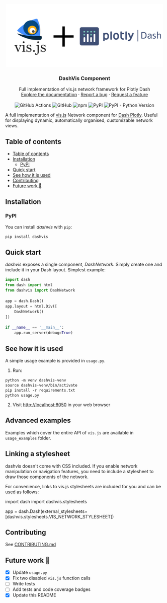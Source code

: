 <p style="text-align: center">
  <a href="https://github.com/lewkoo/dashvis">
    <img src="https://github.com/lewkoo/dashvis/blob/main/readme_images/DashVis_Logo.png?raw=true" alt="vis.js logo" width="500" height="200">
  </a>
</p>

<h3 align="center">DashVis Component</h3>

<p style="text-align: center">
  Full implementation of vis.js network framework for Plotly Dash
  <br>
  <a href="https://visjs.github.io/vis-network/docs/network/">Explore the documentation</a>
  ·
  <a href="https://github.com/lewkoo/dashvis/issues/new?template=bug.md">Report a bug</a>
  ·
  <a href="https://github.com/lewkoo/dashvis/issues/new?template=feature.md">Request a feature</a>
  <br>
  <br>
  <img alt="GitHub Actions" src="https://github.com/facultyai/dash-bootstrap-components/workflows/Tests/badge.svg?branch=main">
  <img alt="GitHub" src="https://img.shields.io/github/license/lewkoo/dashvis">
  <img alt="npm" src="https://img.shields.io/npm/v/dashvis">
  <img alt="PyPI" src="https://img.shields.io/pypi/v/dashvis">
  <img alt="PyPI - Python Version" src="https://img.shields.io/pypi/pyversions/dashvis">
</p>

A full implementation of [vis.js][visjs-homepage] Network component for [Dash Plotly][dash-homepage]. Useful for displaying dynamic, automatically organised, customizable network views.

## Table of contents

- [Table of contents](#table-of-contents)
- [Installation](#installation)
  - [PyPI](#pypi)
- [Quick start](#quick-start)
- [See how it is used](#see-how-it-is-used)
- [Contributing](#contributing)
- [Future work 🔨](#future-work-)

## Installation

### PyPI

You can install _dashvis_ with `pip`:

```sh
pip install dashvis
```

## Quick start

_dashvis_ exposes a single component, _DashNetwork_. Simply create one and include it in your Dash layout. Simplest example:

```python
import dash
from dash import html
from dashvis import DashNetwork

app = dash.Dash()
app.layout = html.Div([
    DashNetwork()
])

if __name__ == '__main__':
    app.run_server(debug=True)
```

## See how it is used

A simple usage example is provided in `usage.py`.

1. Run: 
```shell
python -m venv dashvis-venv 
source dashvis-venv/bin/activate 
pip install -r requirements.txt
python usage.py
```
2. Visit <http://localhost:8050> in your web browser

## Advanced examples

Examples which cover the entire API of `vis.js` are available in `usage_examples` folder. 

## Linking a stylesheet

dashvis doesn't come with CSS included. 
If you enable network manipulation or navigation features, you need to include a stylesheet to draw those components of
the network.

For convenience, links to vis.js stylesheets are included for you and can be used as follows:

import dash
import dashvis.stylesheets

app = dash.Dash(external_stylesheets=[dashvis.stylesheets.VIS_NETWORK_STYLESHEET])

## Contributing

See [CONTRIBUTING.md](./CONTRIBUTING.md)

## Future work 🔨

- [x] Update `usage.py`
- [x] Fix two disabled `vis.js` function calls
- [ ] Write tests
- [ ] Add tests and code coverage badges
- [x] Update this README

[dash-homepage]: https://dash.plotly.com/
[visjs-homepage]: https://visjs.github.io/vis-network/docs/network/
[bug-report]: https://github.com/lewkoo/dashvis/issues/new?template=bug.md
[feature-request]: https://github.com/lewkoo/dashvis/issues/new?template=feature.md
[contribution-guide]: https://github.com/lewkoo/dashvis/blob/main/.github/CONTRIBUTING.md
